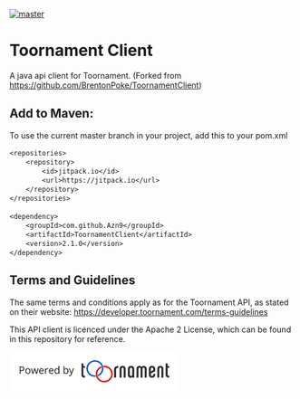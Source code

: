 [![master](https://jitpack.io/v/Azn9/ToornamentClient.svg)](https://jitpack.io/#Azn9/ToornamentClient)
# Toornament Client

A java api client for Toornament.
(Forked from https://github.com/BrentonPoke/ToornamentClient)

## Add to Maven:
To use the current master branch in your project, add this to your pom.xml
```
<repositories>
    <repository>
        <id>jitpack.io</id>
        <url>https://jitpack.io</url>
    </repository>
</repositories>

<dependency>
    <groupId>com.github.Azn9</groupId>
    <artifactId>ToornamentClient</artifactId>
    <version>2.1.0</version>
</dependency>
```

## Terms and Guidelines

The same terms and conditions apply as for the Toornament API, as stated on their website: https://developer.toornament.com/terms-guidelines

This API client is licenced under the Apache 2 License, which can be found in this repository for reference.

[![logo](https://github.com/Biokinetica/OverwatchCalendarCreator/blob/master/poweredByToornament-dark.png)](https://www.toornament.com)
